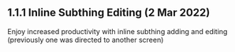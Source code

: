 ## 1.1.1 Inline Subthing Editing (2 Mar 2022)

Enjoy increased productivity with inline subthing adding and editing (previously one was directed to another screen)
